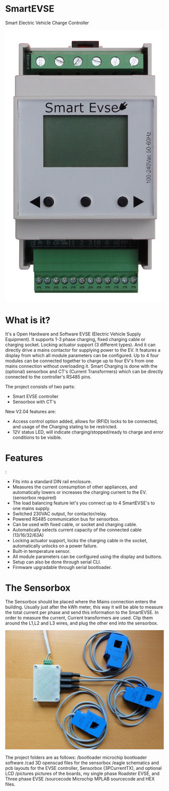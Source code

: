 SmartEVSE
=========

Smart Electric Vehicle Charge Controller

![Image of SmartEVSE](/pictures/SmartEVSEv2white.jpg)

<h1>What is it?</h1>

It's a Open Hardware and Software EVSE (Electric Vehicle Supply Equipment). It supports 1-3 phase charging, fixed charging cable or charging socket. Locking actuator support (3 different types). And it can directly drive a mains contactor for supplying power to the EV. It features a display from which all module parameters can be configured.
Up to 4 four modules can be connected together to charge up to four EV's from one mains connection without overloading it.
Smart Charging is done with the (optional) sensorbox and CT's (Current Transformers) which can be directly connected to the controller's RS485 pins.

The project consists of two parts:
- Smart EVSE controller
- Sensorbox with CT's


New V2.04 features are:
- Access control option added, allows for (RFID) locks to be connected, and usage of the Charging stating to be restricted.
- 12V status LED, will indicate charging/stopped/ready to charge and error conditions to be visible.

<h1>Features</h1>:

- Fits into a standard DIN rail enclosure.
- Measures the current consumption of other appliances, and automatically lowers or increases the charging current to the EV. (sensorbox required)
- The load balancing feature let's you connect up to 4 SmartEVSE's to one mains supply.
- Switched 230VAC output, for contactor/relay.
- Powered RS485 communication bus for sensorbox.
- Can be used with fixed cable, or socket and charging cable.
- Automatically selects current capacity of the connected cable (13/16/32/63A)
- Locking actuator support, locks the charging cable in the socket, automatically unlocks on a power failure.
- Built-in temperature sensor.
- All module parameters can be configured using the display and buttons.
- Setup can also be done through serial CLI.
- Firmware upgradable through serial bootloader. 

<h1>The Sensorbox</h1>

The Sensorbox should be placed where the Mains connection enters the building. Usually just after the kWh meter, this way it will be able to measure the total current per phase and send this information to the SmartEVSE.
In order to measure the current, Current transformers are used. Clip them around the L1,L2 and L3 wires, and plug the other end into the sensorbox.

![Image of Sensorbox](/pictures/sensorbox.jpg)


The project folders are as follows:
/bootloader		microchip bootloader software
/cad			3D openscad files for the sensorbox
/eagle			schematics and pcb layouts for the EVSE controller, Sensorbox (3PCurrentTX), and optional LCD
/pictures		pictures of the boards, my single phase Roadster EVSE, and Three phase EVSE
/sourcecode		Microchip MPLAB sourcecode and HEX files.


